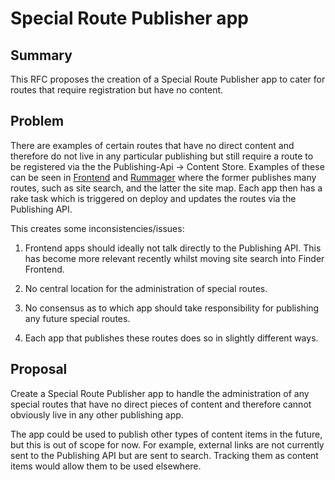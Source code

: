 # Special Route Publisher app

## Summary

This RFC proposes the creation of a Special Route Publisher app to cater for routes that require registration but have no content.

## Problem

There are examples of certain routes that have no direct content and therefore do not live in any particular publishing but still require a route to be registered via the the Publishing-Api -> Content Store. Examples of these can be seen in [Frontend](https://github.com/alphagov/frontend/blob/master/lib/special_route_publisher.rb) and [Rummager](https://github.com/alphagov/rummager/blob/master/lib/tasks/publishing_api.rake) where the former publishes many routes, such as site search, and the latter the site map. Each app then has a rake task which is triggered on deploy and updates the routes via the Publishing API.

This creates some inconsistencies/issues:

1. Frontend apps should ideally not talk directly to the Publishing API.
   This has become more relevant recently whilst moving site search into Finder Frontend.

2. No central location for the administration of special routes.

3. No consensus as to which app should take responsibility for
   publishing any future special routes.

4. Each app that publishes these routes does so in slightly different ways.

## Proposal

Create a Special Route Publisher app to handle the administration of any
special routes that have no direct pieces of content and therefore
cannot obviously live in any other publishing app.

The app could be used to publish other types of content items in the
future, but this is out of scope for now. For example, external links
are not currently sent to the Publishing API but are sent to search.
Tracking them as content items would allow them to be used elsewhere.
